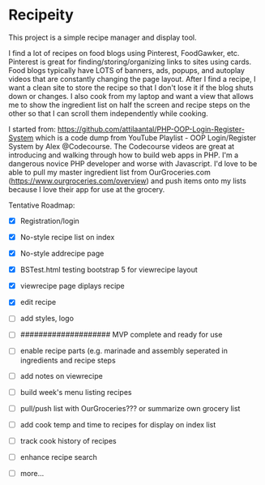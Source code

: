 # Recipeity

This project is a simple recipe manager and display tool.

I find a lot of recipes on food blogs using Pinterest, FoodGawker, etc.  Pinterest is great for finding/storing/organizing links to sites using cards.  Food blogs typically have LOTS of banners, ads, popups, and autoplay videos that are constantly changing the page layout.  After I find a recipe, I want a clean site to store the recipe so that I don't lose it if the blog shuts down or changes.  I also cook from my laptop and want a view that allows me to show the ingredient list on half the screen and recipe steps on the other so that I can scroll them independently while cooking.

I started from: https://github.com/attilaantal/PHP-OOP-Login-Register-System which is a code dump from YouTube Playlist - OOP Login/Register System by Alex @Codecourse.  The Codecourse videos are great at introducing and walking through how to build web apps in PHP.  I'm a dangerous novice PHP developer and worse with Javascript.  I'd love to be able to pull my master ingredient list from OurGroceries.com (https://www.ourgroceries.com/overview) and push items onto my lists because I love their app for use at the grocery.

Tentative Roadmap:
- [x] Registration/login
- [x] No-style recipe list on index
- [x] No-style addrecipe page
- [x] BSTest.html testing bootstrap 5 for viewrecipe layout
- [x] viewrecipe page diplays recipe
- [x] edit recipe
- [ ] add styles, logo
- [ ] #################### MVP complete and ready for use
- [ ] enable recipe parts (e.g. marinade and assembly seperated in ingredients and recipe steps
- [ ] add notes on viewrecipe
- [ ] build week's menu listing recipes
- [ ] pull/push list with OurGroceries??? or summarize own grocery list
- [ ] add cook temp and time to recipes for display on index list
- [ ] track cook history of recipes
- [ ] enhance recipe search
- [ ] more...




